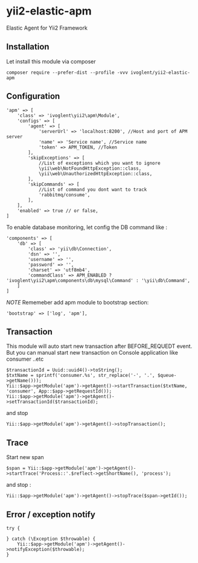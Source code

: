 # yii2-elastic-apm
Elastic Agent for Yii2 Framework

## Installation

Let install this module via composer
``` 
composer require --prefer-dist --profile -vvv ivoglent/yii2-elastic-apm
```

## Configuration

``` 
'apm' => [
    'class' => 'ivoglent\yii2\apm\Module',
    'configs' => [
        'agent' => [
            'serverUrl' => 'localhost:8200', //Host and port of APM server 
            'name' => 'Service name', //Service name 
            'token' => APM_TOKEN, //Token
        ],
        'skipExceptions' => [
            //List of exceptions which you want to ignore
            \yii\web\NotFoundHttpException::class,
            \yii\web\UnauthorizedHttpException::class,
        ],
        'skipCommands' => [
            //List of command you dont want to track
            'rabbitmq/consume',
        ],
    ],
    'enabled' => true // or false,
]
```

To enable database monitoring, let config the DB command like :

``` 
'components' => [
    'db' => [
        'class' => 'yii\db\Connection',
        'dsn' => '',
        'username' => '',
        'password' => '',
        'charset' => 'utf8mb4',
        'commandClass' => APM_ENABLED ? 'ivoglent\yii2\apm\components\db\mysql\Command' : '\yii\db\Command',
    ]
]
```

*NOTE*
Rememeber add apm module to bootstrap section:
```
'bootstrap' => ['log', 'apm'],
```

## Transaction 
This module will auto start new transaction after BEFORE_REQUEDT event. But you can manual start new transaction on Console application like consumer ..etc

``` 
$transactionId = Uuid::uuid4()->toString();
$txtName = sprintf('consumer.%s', str_replace('-', '.', $queue->getName()));
Yii::$app->getModule('apm')->getAgent()->startTransaction($txtName, 'consumer', App::$app->getRequestId());
Yii::$app->getModule('apm')->getAgent()->setTransactionId($transactionId);
```

and stop 
```
Yii::$app->getModule('apm')->getAgent()->stopTransaction();
```

## Trace

Start new span

``` 
$span = Yii::$app->getModule('apm')->getAgent()->startTrace('Process::'.$reflect->getShortName(), 'process');
```

and stop :

``` 
Yii::$app->getModule('apm')->getAgent()->stopTrace($span->getId());
```

## Error / exception notify

``` 
try {

} catch (\Exception $throwable) {
    Yii::$app->getModule('apm')->getAgent()->notifyException($throwable);
}
```


